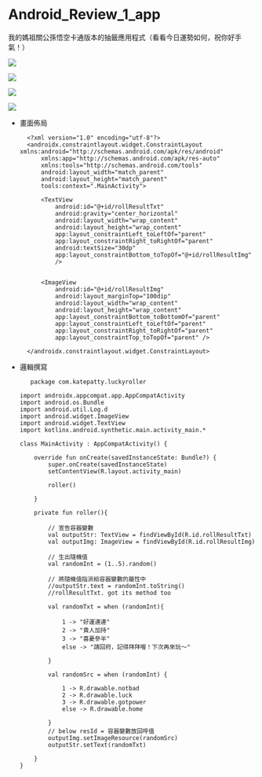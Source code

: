 # Android_Review_1_app
我的媽祖關公孫悟空卡通版本的抽籤應用程式（看看今日運勢如何，祝你好手氣！）

  ![](https://github.com/QueenieCplusplus/Android_Review_1_app/raw/main/output1.png)

![](https://github.com/QueenieCplusplus/Android_Review_1_app/raw/main/output2.png)

  ![](https://github.com/QueenieCplusplus/Android_Review_1_app/raw/main/output3.png)

![](https://github.com/QueenieCplusplus/Android_Review_1_app/raw/main/outputX.png)

* 畫面佈局

        <?xml version="1.0" encoding="utf-8"?>
        <androidx.constraintlayout.widget.ConstraintLayout xmlns:android="http://schemas.android.com/apk/res/android"
            xmlns:app="http://schemas.android.com/apk/res-auto"
            xmlns:tools="http://schemas.android.com/tools"
            android:layout_width="match_parent"
            android:layout_height="match_parent"
            tools:context=".MainActivity">

            <TextView
                android:id="@+id/rollResultTxt"
                android:gravity="center_horizontal"
                android:layout_width="wrap_content"
                android:layout_height="wrap_content"
                app:layout_constraintLeft_toLeftOf="parent"
                app:layout_constraintRight_toRightOf="parent"
                android:textSize="30dp"
                app:layout_constraintBottom_toTopOf="@+id/rollResultImg"
                />


            <ImageView
                android:id="@+id/rollResultImg"
                android:layout_marginTop="100dip"
                android:layout_width="wrap_content"
                android:layout_height="wrap_content"
                app:layout_constraintBottom_toBottomOf="parent"
                app:layout_constraintLeft_toLeftOf="parent"
                app:layout_constraintRight_toRightOf="parent"
                app:layout_constraintTop_toTopOf="parent" />

        </androidx.constraintlayout.widget.ConstraintLayout>

* 邏輯撰寫

         package com.katepatty.luckyroller

      import androidx.appcompat.app.AppCompatActivity
      import android.os.Bundle
      import android.util.Log.d
      import android.widget.ImageView
      import android.widget.TextView
      import kotlinx.android.synthetic.main.activity_main.*

      class MainActivity : AppCompatActivity() {

          override fun onCreate(savedInstanceState: Bundle?) {
              super.onCreate(savedInstanceState)
              setContentView(R.layout.activity_main)

              roller()

          }

          private fun roller(){

              // 宣告容器變數
              val outputStr: TextView = findViewById(R.id.rollResultTxt)
              val outputImg: ImageView = findViewById(R.id.rollResultImg)

              // 生出隨機值
              val randomInt = (1..5).random()

              // 將隨機值指派給容器變數的屬性中
              //outputStr.text = randomInt.toString()
              //rollResultTxt. got its method too

              val randomTxt = when (randomInt){

                  1 -> "好運連連"
                  2 -> "貴人加持"
                  3 -> "喜憂參半"
                  else -> "請回府，記得拜拜喔！下次再來玩～"

              }

              val randomSrc = when (randomInt) {

                  1 -> R.drawable.notbad
                  2 -> R.drawable.luck
                  3 -> R.drawable.gotpower
                  else -> R.drawable.home

              }
              // below resId = 容器變數放回呼值
              outputImg.setImageResource(randomSrc)
              outputStr.setText(randomTxt)

          }
      }
